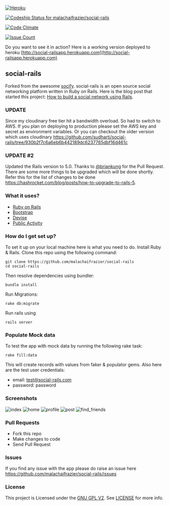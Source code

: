 [![Heroku](http://heroku-badge.herokuapp.com/?app=social-railsapp&style=flat)](http://social-railsapp.herokuapp.com)

[ ![Codeship Status for malachaifrazier/social-rails](https://app.codeship.com/projects/5b3f69b0-bcf0-0134-71bb-4ec7667e0bdc/status?branch=master)](https://app.codeship.com/projects/195946)

[![Code Climate](https://codeclimate.com/github/malachaifrazier/social-rails/badges/gpa.svg)](https://codeclimate.com/github/malachaifrazier/social-rails)

[![Issue Count](https://codeclimate.com/github/malachaifrazier/social-rails/badges/issue_count.svg)](https://codeclimate.com/github/malachaifrazier/social-rails)

Do you want to see it in action? Here is a working version deployed to heroku [http://social-railsapp.herokuapp.com](http://social-railsapp.herokuapp.com)

## social-rails
Forked from the awesome [socify](https://github.com/sudharti/socify).
social-rails is an open source social networking platform written in Ruby on Rails. Here is the blog post that started this project: [How to build a social network using Rails](https://medium.com/@sudharshanmuralidharaniyer/eb31da569233).

### UPDATE

Since my cloudinary free tier hit a bandwidth overload. So had to switch to AWS. If you plan on deploying to production please set the AWS key and secret as environment variables. Or you can checkout the older version which uses cloudinary 
https://github.com/sudharti/social-rails/tree/930b2f7c6a6eb6b442189dc6237765dbf16d461c

### UPDATE #2

Updated the Rails version to 5.0. Thanks to [@briankung](https://github.com/briankung) for the Pull Request. There are some more things to be upgraded which will be done shortly. Refer this for the list of changes to be done https://hashrocket.com/blog/posts/how-to-upgrade-to-rails-5.

### What it uses?

* [Ruby on Rails](https://github.com/rails/rails)
* [Bootstrap](https://github.com/twbs/bootstrap-sass)
* [Devise](https://github.com/plataformatec/devise)
* [Public Activity](https://github.com/chaps-io/public_activity)


### How do I get set up?

To set it up on your local machine here is what you need to do. Install Ruby & Rails. Clone this repo using the following command:

```
git clone https://github.com/malachaifrazier/social-rails
cd social-rails
```
Then resolve dependencies using bundler:

```
bundle install
```

Run Migrations:

```
rake db:migrate
```

Run rails using

```
rails server
```

### Populate Mock data
To test the app with mock data by running the following rake task:

```
rake fill:data
```

This will create records with values from faker & populator gems. Also here are the test user credentials:

* email: test@social-rails.com
* password: password

### Screenshots
![index](https://cloud.githubusercontent.com/assets/1825853/8845551/daa4d51c-30e5-11e5-8d65-171a06fa31e2.png)
![home](https://cloud.githubusercontent.com/assets/1825853/8845431/b5a5de74-30e4-11e5-8a80-00ebc59c2804.png)
![profile](https://cloud.githubusercontent.com/assets/1825853/8845432/b5a61718-30e4-11e5-8b1f-ecd401404c31.png)
![post](https://cloud.githubusercontent.com/assets/1825853/8845433/b5a5fe86-30e4-11e5-9ebf-312e00153768.png)
![find_friends](https://cloud.githubusercontent.com/assets/1825853/8845434/b5a657d2-30e4-11e5-807d-1045e754b02d.png)


### Pull Requests

* Fork this repo
* Make changes to code
* Send Pull Request

### Issues
If you find any issue with the app please do raise an issue here https://github.com/malachaifrazier/social-rails/issues

### License
This project is Licensed under the [GNU GPL V2](https://www.gnu.org/licenses/old-licenses/gpl-2.0.en.html). See  [LICENSE](https://github.com/sudharti/social-rails/blob/master/LICENSE) for more info.
